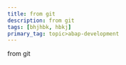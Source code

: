 ```yaml
---
title: from git
description: from git
tags: [bhjhbk, hbkj]
primary_tag: topic>abap-development
---
```


from git
